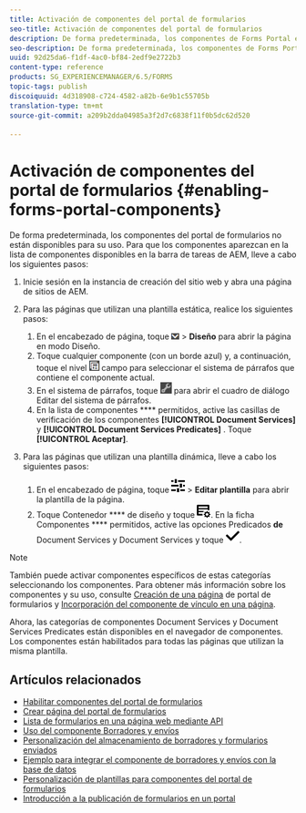 ```yaml
---
title: Activación de componentes del portal de formularios
seo-title: Activación de componentes del portal de formularios
description: De forma predeterminada, los componentes de Forms Portal están desactivados. Active los grupos de Document Services y Predicados de Document Services para activar los componentes de Forms Portal.
seo-description: De forma predeterminada, los componentes de Forms Portal están desactivados. Active los grupos de Document Services y Predicados de Document Services para activar los componentes de Forms Portal.
uuid: 92d25da6-f1df-4ac0-bf84-2edf9e2722b3
content-type: reference
products: SG_EXPERIENCEMANAGER/6.5/FORMS
topic-tags: publish
discoiquuid: 4d318908-c724-4582-a82b-6e9b1c55705b
translation-type: tm+mt
source-git-commit: a209b2dda04985a3f2d7c6838f11f0b5dc62d520

---
```



# Activación de componentes del portal de formularios {#enabling-forms-portal-components}

De forma predeterminada, los componentes del portal de formularios no están disponibles para su uso. Para que los componentes aparezcan en la lista de componentes disponibles en la barra de tareas de AEM, lleve a cabo los siguientes pasos:

1. Inicie sesión en la instancia de creación del sitio web y abra una página de sitios de AEM.

1. Para las páginas que utilizan una plantilla estática, realice los siguientes pasos:

   1. En el encabezado de página, toque ![lienzo-desplegable](assets/canvas-drop-down.png) > **Diseño** para abrir la página en modo Diseño.
   1. Toque cualquier componente (con un borde azul) y, a continuación, toque el nivel ![de](assets/field-level.png) campo para seleccionar el sistema de párrafos que contiene el componente actual.
   1. En el sistema de párrafos, toque ![settings_icon](assets/settings_icon.png) para abrir el cuadro de diálogo Editar del sistema de párrafos.
   1. En la lista de componentes **** permitidos, active las casillas de verificación de los componentes **[!UICONTROL Document Services]** y **[!UICONTROL Document Services Predicates]** . Toque **[!UICONTROL Aceptar]**.

1. Para las páginas que utilizan una plantilla dinámica, lleve a cabo los siguientes pasos:

   1. En el encabezado de página, toque ![propiedades](assets/properties.png) > **Editar plantilla** para abrir la plantilla de la página.
   1. Toque Contenedor **** de diseño y toque ![Administración de fuentes](/help/forms/using/assets/feedmanagement.png). En la ficha Componentes **** permitidos, active las opciones Predicados **de** Document Services y Document Services y toque ![aem_6_3_forms_save](assets/aem_6_3_forms_save.png).

>[!NOTE]
>
>También puede activar componentes específicos de estas categorías seleccionando los componentes. Para obtener más información sobre los componentes y su uso, consulte [Creación de una página](/help/forms/using/creating-form-portal-page.md) de portal de formularios y [Incorporación del componente de vínculo en una página](/help/forms/using/embedding-link-component-page.md).

Ahora, las categorías de componentes Document Services y Document Services Predicates están disponibles en el navegador de componentes. Los componentes están habilitados para todas las páginas que utilizan la misma plantilla.

## Artículos relacionados

* [Habilitar componentes del portal de formularios](/help/forms/using/enabling-forms-portal-components.md)
* [Crear página del portal de formularios](/help/forms/using/creating-form-portal-page.md)
* [Lista de formularios en una página web mediante API](/help/forms/using/listing-forms-webpage-using-apis.md)
* [Uso del componente Borradores y envíos](/help/forms/using/draft-submission-component.md)
* [Personalización del almacenamiento de borradores y formularios enviados](/help/forms/using/draft-submission-component.md)
* [Ejemplo para integrar el componente de borradores y envíos con la base de datos](/help/forms/using/integrate-draft-submission-database.md)
* [Personalización de plantillas para componentes del portal de formularios](/help/forms/using/customizing-templates-forms-portal-components.md)
* [Introducción a la publicación de formularios en un portal](/help/forms/using/introduction-publishing-forms.md)
